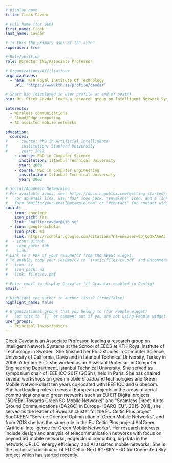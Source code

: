 ```yaml
---
# Display name
title: Cicek Cavdar

# Full Name (for SEO)
first_name: Cicek 
last_name: Cavdar

# Is this the primary user of the site?
superuser: true

# Role/position
role: Director INS/Associate Professor

# Organizations/Affiliations
organizations:
  - name: KTH Royal Institute Of Technology
    url: 'https://www.kth.se/profile/cavdar'

# Short bio (displayed in user profile at end of posts)
bio: Dr. Cicek Cavdar leads a research group on Intelligent Network Systems at the School of EECS at KTH Royal Institute of Technology in Sweden. She finished her Ph.D studies in Computer Science, University of California, Davis and in Istanbul Technical University, Turkey in 2009. After her PhD, she worked as an Assistant Professor in Computer Engineering Department, Istanbul Technical University. At Wireless@KTH research center, she led EU EIT Digital projects such as "5GrEEn - Towards Green 5G Mobile Networks" and "Seamless Direct Air to Ground Communications (DA2GC) in Europe- ICARO-EU". 2015-2018, she served as the leader of Swedish cluster for the EU Celtic Plus project SooGREEN "Service Oriented Optimization of Green Mobile Networks“, and from 2018 she has the same role in the EU Celtic Plus project AI4Green “Artificial Intelligence for Green Mobile Networks”. Her research interests include design and analysis of telecommunication networks with focus on beyond 5G mobile networks,  edge/cloud computing, big data in the network, URLLC, energy efficiency, and AI assisted mobile networks.

interests:
  - Wireless communications
  - Cloud/Edge computing
  - AI assisted mobile networks

education:
  courses:
#    - course: PhD in Artificial Intelligence
#      institution: Stanford University
#      year: 2012
    - course: PhD in Computer Science
      institution: Istanbul Technical University
      year: 2009
    - course: MSc in Computer Engineering
      institution: Istanbul Technical University
      year: 2002

# Social/Academic Networking
# For available icons, see: https://docs.hugoblox.com/getting-started/page-builder/#icons
#   For an email link, use "fas" icon pack, "envelope" icon, and a link in the
#   form "mailto:your-email@example.com" or "#contact" for contact widget.
social:
  - icon: envelope
    icon_pack: fas
    link: 'mailto:cavdar@kth.se'
  - icon: google-scholar
    icon_pack: ai
    link: https://scholar.google.com/citations?hl=en&user=9DjCqDkAAAAJ
#  - icon: github
#    icon_pack: fab
#    link: 
# Link to a PDF of your resume/CV from the About widget.
# To enable, copy your resume/CV to `static/files/cv.pdf` and uncomment the lines below.
# - icon: cv
#   icon_pack: ai
#   link: files/cv.pdf

# Enter email to display Gravatar (if Gravatar enabled in Config)
email: ''

# Highlight the author in author lists? (true/false)
highlight_name: false

# Organizational groups that you belong to (for People widget)
#   Set this to `[]` or comment out if you are not using People widget.
user_groups:
  - Principal Investigators
---
```


Cicek Cavdar is an Associate Professor, leading a research group on Intelligent Network Systems at the School of EECS at KTH Royal Institute of Technology in Sweden. She finished her Ph.D studies in Computer Science, University of California, Davis and in Istanbul Technical University, Turkey in 2009. After her PhD, she worked as an Assistant Professor in Computer Engineering Department, Istanbul Technical University. She served as symposium chair of IEEE ICC 2017 (GCSN),  held in Paris. She has chaired several workshops on green mobile broadband technologies and Green Mobile Networks last ten years co-located with IEEE ICC and Globecom.  She had leading roles in several European projects in the areas of aerial communications and green networks such as EU EIT Digital projects "5GrEEn: Towards Green 5G Mobile Networks" and "Seamless Direct Air to Ground Communications (DA2GC) in Europe- ICARO-EU". 2015-2018, she served as the leader of Swedish cluster for the EU Celtic Plus project SooGREEN "Service Oriented Optimization of Green Mobile Networks“, and from 2018 she has the same role in the EU Celtic Plus project AI4Green “Artificial Intelligence for Green Mobile Networks”. Her research interests include design and analysis of telecommunication networks with focus on beyond 5G mobile networks,  edge/cloud computing, big data in the network, URLLC, energy efficiency, and AI assisted mobile networks. She is the technical coordinator of EU Celtic-Next 6G-SKY - 6G for Connected Sky project which has started recently. 